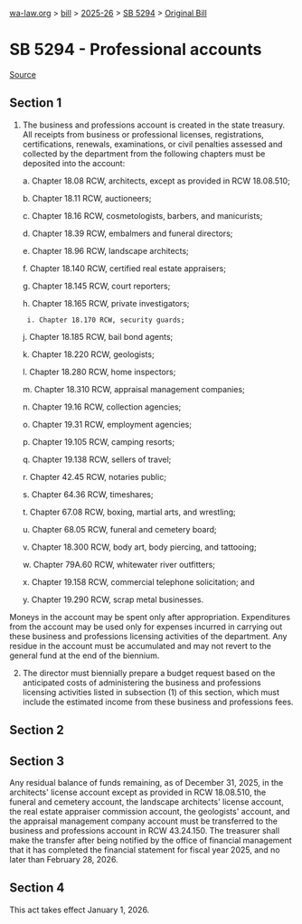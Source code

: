 [wa-law.org](/) > [bill](/bill/) > [2025-26](/bill/2025-26/) > [SB 5294](/bill/2025-26/sb/5294/) > [Original Bill](/bill/2025-26/sb/5294/1/)

# SB 5294 - Professional accounts

[Source](http://lawfilesext.leg.wa.gov/biennium/2025-26/Pdf/Bills/Senate%20Bills/5294.pdf)

## Section 1
1. The business and professions account is created in the state treasury. All receipts from business or professional licenses, registrations, certifications, renewals, examinations, or civil penalties assessed and collected by the department from the following chapters must be deposited into the account:

    a. Chapter 18.08 RCW, architects, except as provided in RCW 18.08.510;

    b. Chapter 18.11 RCW, auctioneers;

    c. Chapter 18.16 RCW, cosmetologists, barbers, and manicurists;

    d. Chapter 18.39 RCW, embalmers and funeral directors;

    e. Chapter 18.96 RCW, landscape architects;

    f. Chapter 18.140 RCW, certified real estate appraisers;

    g. Chapter 18.145 RCW, court reporters;

    h. Chapter 18.165 RCW, private investigators;

        i. Chapter 18.170 RCW, security guards;

    j. Chapter 18.185 RCW, bail bond agents;

    k. Chapter 18.220 RCW, geologists;

    l. Chapter 18.280 RCW, home inspectors;

    m. Chapter 18.310 RCW, appraisal management companies;

    n. Chapter 19.16 RCW, collection agencies;

    o. Chapter 19.31 RCW, employment agencies;

    p. Chapter 19.105 RCW, camping resorts;

    q. Chapter 19.138 RCW, sellers of travel;

    r. Chapter 42.45 RCW, notaries public;

    s. Chapter 64.36 RCW, timeshares;

    t. Chapter 67.08 RCW, boxing, martial arts, and wrestling;

    u. Chapter 68.05 RCW, funeral and cemetery board;

    v. Chapter 18.300 RCW, body art, body piercing, and tattooing;

    w. Chapter 79A.60 RCW, whitewater river outfitters;

    x. Chapter 19.158 RCW, commercial telephone solicitation; and

    y. Chapter 19.290 RCW, scrap metal businesses.

Moneys in the account may be spent only after appropriation. Expenditures from the account may be used only for expenses incurred in carrying out these business and professions licensing activities of the department. Any residue in the account must be accumulated and may not revert to the general fund at the end of the biennium.

2. The director must biennially prepare a budget request based on the anticipated costs of administering the business and professions licensing activities listed in subsection (1) of this section, which must include the estimated income from these business and professions fees.

## Section 2
## Section 3
Any residual balance of funds remaining, as of December 31, 2025, in the architects' license account except as provided in RCW 18.08.510, the funeral and cemetery account, the landscape architects' license account, the real estate appraiser commission account, the geologists' account, and the appraisal management company account must be transferred to the business and professions account in RCW 43.24.150. The treasurer shall make the transfer after being notified by the office of financial management that it has completed the financial statement for fiscal year 2025, and no later than February 28, 2026.

## Section 4
This act takes effect January 1, 2026.
